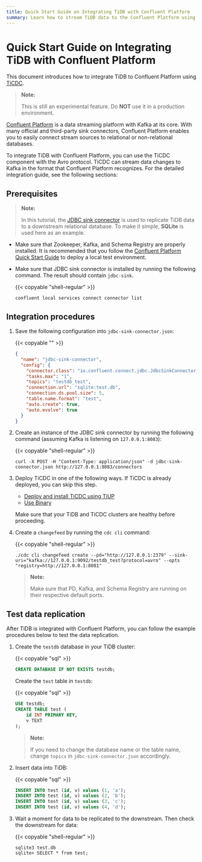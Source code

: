 ```yaml
---
title: Quick Start Guide on Integrating TiDB with Confluent Platform
summary: Learn how to stream TiDB data to the Confluent Platform using TiCDC.
---
```


# Quick Start Guide on Integrating TiDB with Confluent Platform

This document introduces how to integrate TiDB to Confluent Platform using [TiCDC](/ticdc/ticdc-overview.md).

> **Note:**
>
> This is still an experimental feature. Do **NOT** use it in a production environment.

[Confluent Platform](https://docs.confluent.io/current/platform.html) is a data streaming platform with Kafka at its core. With many official and third-party sink connectors, Confluent Platform enables you to easily connect stream sources to relational or non-relational databases.

To integrate TiDB with Confluent Platform, you can use the TiCDC component with the Avro protocol. TiCDC can stream data changes to Kafka in the format that Confluent Platform recognizes. For the detailed integration guide, see the following sections:

## Prerequisites

> **Note:**
>
> In this tutorial, the [JDBC sink connector](https://docs.confluent.io/current/connect/kafka-connect-jdbc/sink-connector/index.html#load-the-jdbc-sink-connector) is used to replicate TiDB data to a downstream relational database. To make it simple, **SQLite** is used here as an example.

+ Make sure that Zookeeper, Kafka, and Schema Registry are properly installed. It is recommended that you follow the [Confluent Platform Quick Start Guide](https://docs.confluent.io/current/quickstart/ce-quickstart.html#ce-quickstart) to deploy a local test environment.

+ Make sure that JDBC sink connector is installed by running the following command. The result should contain `jdbc-sink`.

    {{< copyable "shell-regular" >}}

    ```shell
    confluent local services connect connector list
    ```

## Integration procedures

1. Save the following configuration into `jdbc-sink-connector.json`:

    {{< copyable "" >}}

    ```json
    {
      "name": "jdbc-sink-connector",
      "config": {
        "connector.class": "io.confluent.connect.jdbc.JdbcSinkConnector",
        "tasks.max": "1",
        "topics": "testdb_test",
        "connection.url": "sqlite:test.db",
        "connection.ds.pool.size": 5,
        "table.name.format": "test",
        "auto.create": true,
        "auto.evolve": true
      }
    }
    ```

2. Create an instance of the JDBC sink connector by running the following command (assuming Kafka is listening on `127.0.0.1:8083`):

    {{< copyable "shell-regular" >}}

    ```shell
    curl -X POST -H "Content-Type: application/json" -d jdbc-sink-connector.json http://127.0.0.1:8083/connectors
    ```

3. Deploy TiCDC in one of the following ways. If TiCDC is already deployed, you can skip this step.

    - [Deploy and install TiCDC using TiUP](/ticdc/manage-ticdc.md#deploy-and-install-ticdc-using-tiup)
    - [Use Binary](/ticdc/manage-ticdc.md#use-binary)

    Make sure that your TiDB and TiCDC clusters are healthy before proceeding.

4. Create a `changefeed` by running the `cdc cli` command:

    {{< copyable "shell-regular" >}}

    ```shell
    ./cdc cli changefeed create --pd="http://127.0.0.1:2379" --sink-uri="kafka://127.0.0.1:9092/testdb_test?protocol=avro" --opts "registry=http://127.0.0.1:8081"
    ```

    > **Note:**
    >
    > Make sure that PD, Kafka, and Schema Registry are running on their respective default ports.

## Test data replication

After TiDB is integrated with Confluent Platform, you can follow the example procedures below to test the data replication.

1. Create the `testdb` database in your TiDB cluster:

    {{< copyable "sql" >}}

    ```sql
    CREATE DATABASE IF NOT EXISTS testdb;
    ```

    Create the `test` table in `testdb`:

    {{< copyable "sql" >}}

    ```sql
    USE testdb;
    CREATE TABLE test (
        id INT PRIMARY KEY,
        v TEXT
    );
    ```

    > **Note:**
    >
    > If you need to change the database name or the table name, change `topics` in `jdbc-sink-connector.json` accordingly.

2. Insert data into TiDB:

    {{< copyable "sql" >}}

    ```sql
    INSERT INTO test (id, v) values (1, 'a');
    INSERT INTO test (id, v) values (2, 'b');
    INSERT INTO test (id, v) values (3, 'c');
    INSERT INTO test (id, v) values (4, 'd');
    ```

3. Wait a moment for data to be replicated to the downstream. Then check the downstream for data:

    {{< copyable "shell-regular" >}}

    ```shell
    sqlite3 test.db
    sqlite> SELECT * from test;
    ```
